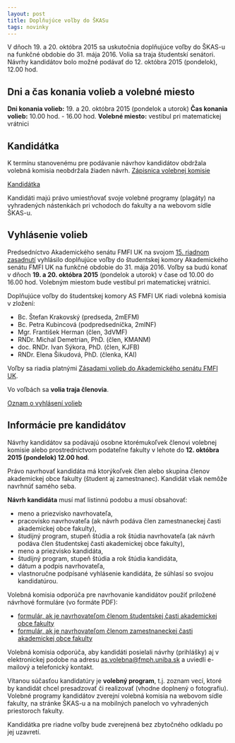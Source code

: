 ```yaml
---
layout: post
title: Doplňujúce voľby do ŠKASu 
tags: novinky
---
```


V dňoch 19. a 20. októbra 2015 sa uskutočnia doplňujúce voľby do ŠKAS-u na funkčné obdobie do 31. mája 2016. Volia sa traja študentskí senátori. Návrhy kandidátov bolo možné podávať do 12. októbra 2015 (pondelok), 12.00 hod.

## Dni a čas konania volieb a volebné miesto

**Dni konania volieb:** 19. a 20. októbra 2015 (pondelok a utorok)
**Čas konania volieb:** 10.00 hod. - 16.00 hod.
**Volebné miesto:** vestibul pri matematickej vrátnici

## Kandidátka

K termínu stanovenému pre podávanie návrhov kandidátov obdržala volebná komisia neobdržala žiaden návrh.
[Zápisnica volebnej komisie](https://drive.google.com/file/d/0BzpLRs_UPeZ4MU1oNVF0V3Jralk/view?usp=sharing)

[Kandidátka](https://drive.google.com/file/d/0BzpLRs_UPeZ4TUlDU0RUeWNEODg/view?usp=sharing)

Kandidáti majú právo umiestňovať svoje volebné programy (plagáty) na vyhradených nástenkách pri vchodoch do fakulty a na webovom sídle ŠKAS-u.

## Vyhlásenie volieb

Predsedníctvo Akademického senátu FMFI UK na svojom [15. riadnom zasadnutí](http://www.fmph.uniba.sk/fileadmin/user_upload/editors/fakulta/organy/as/predsednictvo/2015-16/zapisnica_PAS_21-09-2015.pdf) vyhlásilo doplňujúce voľby do študentskej komory Akademického senátu FMFI UK na funkčné obdobie do 31. mája 2016. Voľby sa budú konať v dňoch **19. a 20. októbra 2015** (pondelok a utorok) v čase od 10.00 do 16.00 hod. Volebným miestom bude vestibul pri matematickej vrátnici.  

Doplňujúce voľby do študentskej komory AS FMFI UK riadi volebná komisia v zložení:

* Bc. Štefan Krakovský (predseda, 2mEFM)
* Bc. Petra Kubincová (podpredsedníčka, 2mINF)
* Mgr. František Herman (člen, 3dVMF)
* RNDr. Michal Demetrian, PhD. (člen, KMANM)
* doc. RNDr. Ivan Sýkora, PhD. (člen, KJFB)
* RNDr. Elena Šikudová, PhD. (členka, KAI)

Voľby sa riadia platnými [Zásadami volieb do Akademického senátu FMFI UK](http://www.fmph.uniba.sk/index.php?id=3488).

Vo voľbách sa **volia traja členovia**.

[Oznam o vyhlásení volieb](https://drive.google.com/file/d/0BzpLRs_UPeZ4S2VtR1RhQXZRMUE/view?usp=sharing)

## Informácie pre kandidátov

Návrhy kandidátov sa podávajú osobne ktorémukoľvek členovi volebnej komisie alebo prostredníctvom podateľne fakulty v lehote do **12. októbra 2015 (pondelok) 12.00 hod**.

Právo navrhovať kandidáta má ktorýkoľvek člen alebo skupina členov akademickej obce fakulty (študent aj zamestnanec). Kandidát však nemôže navrhnúť samého seba. 

**Návrh kandidáta** musí mať listinnú podobu a musí obsahovať:

* meno a priezvisko navrhovateľa,
* pracovisko navrhovateľa (ak návrh podáva člen zamestnaneckej časti akademickej obce fakulty),
* študijný program, stupeň štúdia a rok štúdia navrhovateľa (ak návrh podáva člen študentskej časti akademickej obce fakulty),
* meno a priezvisko kandidáta,
* študijný program, stupeň štúdia a rok štúdia kandidáta,
* dátum a podpis navrhovateľa,
* vlastnoručne podpísané vyhlásenie kandidáta, že súhlasí so svojou kandidatúrou.

Volebná komisia odporúča pre navrhovanie kandidátov použiť priložené návrhové formuláre (vo formáte PDF):

* [formulár, ak je navrhovateľom členom študentskej časti akademickej obce fakulty](https://drive.google.com/file/d/0BzpLRs_UPeZ4UklfSWV2c1pIUFE/view?usp=sharing)
* [formulár, ak je navrhovateľom členom zamestnaneckej časti akademickej obce fakulty](https://drive.google.com/file/d/0BzpLRs_UPeZ4bldlTC1YYlBGaFk/view?usp=sharing)

Volebná komisia odporúča, aby kandidáti posielali návrhy (prihlášky) aj v elektronickej podobe na adresu [as.volebna@fmph.uniba.sk](mailto:as.volebna@fmph.uniba.sk) a uviedli e-mailový a telefonický kontakt.

Vítanou súčasťou kandidatúry je **volebný program**, t.j. zoznam vecí, ktoré by kandidát chcel presadzovať či realizovať (vhodne doplnený o fotografiu). Volebné programy kandidátov zverejní volebná komisia na webovom sídle fakulty, na stránke ŠKAS-u a na mobilných paneloch vo vyhradených priestoroch fakulty.

Kandidátka pre riadne voľby bude zverejnená bez zbytočného odkladu po jej uzavretí.
